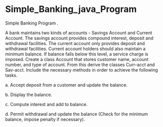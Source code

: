 # Simple_Banking_java_Program
Simple Banking Program .


A bank maintains two kinds of accounts - Savings Account and Current Account. The savings account provides compound interest, deposit and withdrawal facilities. The current account only provides deposit and withdrawal facilities. Current account holders should also maintain a minimum balance. If balance falls below this level, a service charge is imposed. Create a class Account that stores customer name, account number, and type of account. From this derive the classes Curr-acct and Sav-acct. Include the necessary methods in order to achieve the following tasks.


a. Accept deposit from a customer and update the balance.

b. Display the balance.

c. Compute interest and add to balance.

d. Permit withdrawal and update the balance (Check for the minimum balance, impose penalty if necessary).
